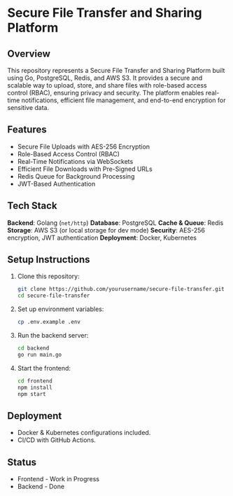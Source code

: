 # Secure File Transfer and Sharing Platform

## Overview
This repository represents  a Secure File Transfer and Sharing Platform built using Go, PostgreSQL, Redis, and AWS S3. It provides a secure and scalable way to upload, store, and share files with role-based access control (RBAC), ensuring privacy and security. The platform enables real-time notifications, efficient file management, and end-to-end encryption for sensitive data.

## Features
- Secure File Uploads with AES-256 Encryption
- Role-Based Access Control (RBAC)
- Real-Time Notifications via WebSockets
- Efficient File Downloads with Pre-Signed URLs
- Redis Queue for Background Processing
- JWT-Based Authentication

## Tech Stack
**Backend**: Golang (`net/http`)
**Database**: PostgreSQL
**Cache & Queue**: Redis
**Storage**: AWS S3 (or local storage for dev mode)
**Security**: AES-256 encryption, JWT authentication
**Deployment**: Docker, Kubernetes

## Setup Instructions
1. Clone this repository:
   ```sh
   git clone https://github.com/yourusername/secure-file-transfer.git
   cd secure-file-transfer
   ```

2. Set up environment variables:
   ```sh
   cp .env.example .env
   ```

3. Run the backend server:
   ```sh
   cd backend
   go run main.go
   ```

4. Start the frontend:
   ```sh
   cd frontend
   npm install
   npm start
   ```

## Deployment
- Docker & Kubernetes configurations included.
- CI/CD with GitHub Actions.


## Status
- Frontend - Work in Progress
- Backend - Done